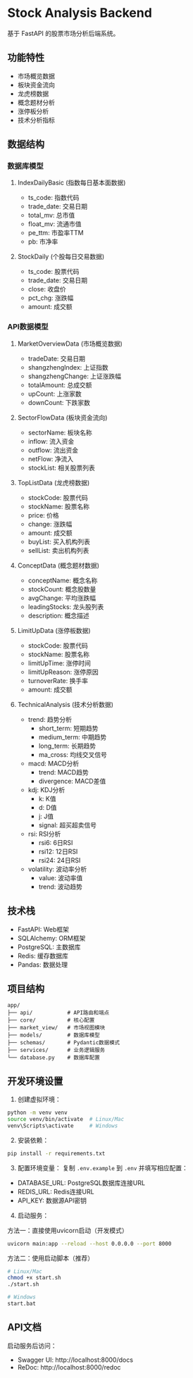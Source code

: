 # Stock Analysis Backend

基于 FastAPI 的股票市场分析后端系统。

## 功能特性

- 市场概览数据
- 板块资金流向
- 龙虎榜数据
- 概念题材分析
- 涨停板分析
- 技术分析指标

## 数据结构

### 数据库模型

1. IndexDailyBasic (指数每日基本面数据)
   - ts_code: 指数代码
   - trade_date: 交易日期
   - total_mv: 总市值
   - float_mv: 流通市值
   - pe_ttm: 市盈率TTM
   - pb: 市净率

2. StockDaily (个股每日交易数据)
   - ts_code: 股票代码
   - trade_date: 交易日期
   - close: 收盘价
   - pct_chg: 涨跌幅
   - amount: 成交额

### API数据模型

1. MarketOverviewData (市场概览数据)
   - tradeDate: 交易日期
   - shangzhengIndex: 上证指数
   - shangzhengChange: 上证涨跌幅
   - totalAmount: 总成交额
   - upCount: 上涨家数
   - downCount: 下跌家数

2. SectorFlowData (板块资金流向)
   - sectorName: 板块名称
   - inflow: 流入资金
   - outflow: 流出资金
   - netFlow: 净流入
   - stockList: 相关股票列表

3. TopListData (龙虎榜数据)
   - stockCode: 股票代码
   - stockName: 股票名称
   - price: 价格
   - change: 涨跌幅
   - amount: 成交额
   - buyList: 买入机构列表
   - sellList: 卖出机构列表

4. ConceptData (概念题材数据)
   - conceptName: 概念名称
   - stockCount: 概念股数量
   - avgChange: 平均涨跌幅
   - leadingStocks: 龙头股列表
   - description: 概念描述

5. LimitUpData (涨停板数据)
   - stockCode: 股票代码
   - stockName: 股票名称
   - limitUpTime: 涨停时间
   - limitUpReason: 涨停原因
   - turnoverRate: 换手率
   - amount: 成交额

6. TechnicalAnalysis (技术分析数据)
   - trend: 趋势分析
     - short_term: 短期趋势
     - medium_term: 中期趋势
     - long_term: 长期趋势
     - ma_cross: 均线交叉信号
   - macd: MACD分析
     - trend: MACD趋势
     - divergence: MACD差值
   - kdj: KDJ分析
     - k: K值
     - d: D值
     - j: J值
     - signal: 超买超卖信号
   - rsi: RSI分析
     - rsi6: 6日RSI
     - rsi12: 12日RSI
     - rsi24: 24日RSI
   - volatility: 波动率分析
     - value: 波动率值
     - trend: 波动趋势

## 技术栈

- FastAPI: Web框架
- SQLAlchemy: ORM框架
- PostgreSQL: 主数据库
- Redis: 缓存数据库
- Pandas: 数据处理

## 项目结构

```
app/
├── api/           # API路由和端点
├── core/          # 核心配置
├── market_view/   # 市场视图模块
├── models/        # 数据库模型
├── schemas/       # Pydantic数据模式
├── services/      # 业务逻辑服务
└── database.py    # 数据库配置
```

## 开发环境设置

1. 创建虚拟环境：
```bash
python -m venv venv
source venv/bin/activate  # Linux/Mac
venv\Scripts\activate     # Windows
```

2. 安装依赖：
```bash
pip install -r requirements.txt
```

3. 配置环境变量：
复制 `.env.example` 到 `.env` 并填写相应配置：
- DATABASE_URL: PostgreSQL数据库连接URL
- REDIS_URL: Redis连接URL
- API_KEY: 数据源API密钥

4. 启动服务：

方法一：直接使用uvicorn启动（开发模式）
```bash
uvicorn main:app --reload --host 0.0.0.0 --port 8000
```

方法二：使用启动脚本（推荐）
```bash
# Linux/Mac
chmod +x start.sh
./start.sh

# Windows
start.bat
```

## API文档

启动服务后访问：
- Swagger UI: http://localhost:8000/docs
- ReDoc: http://localhost:8000/redoc

